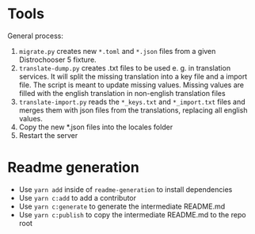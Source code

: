 # Tools

General process: 

1. `migrate.py` creates new `*.toml` and `*.json` files from a given Distrochooser 5 fixture.
2. `translate-dump.py` creates .txt files to be used e. g.  in translation services. It will split the missing translation into a key file and a import file. The script is meant to update missing values. Missing values are filled with the english translation in non-english translation files
3. `translate-import.py` reads the `*_keys.txt` and `*_import.txt` files and merges them with json files from the translations, replacing all english values.
4. Copy the new *.json files into the locales folder 
5. Restart the server

# Readme generation

- Use `yarn add` inside of `readme-generation` to install dependencies
- Use `yarn c:add` to add a contributor
- Use `yarn c:generate` to generate the intermediate README.md
- Use `yarn c:publish` to copy the intermediate README.md to the repo root